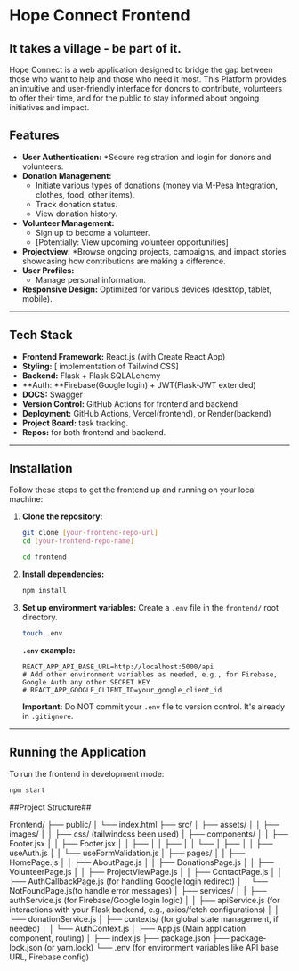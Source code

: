 # Hope Connect Frontend

## It takes a village - be part of it.

Hope Connect is a web application designed to bridge the gap between those who want to help and those who need it most. This Platform provides an intuitive and user-friendly interface for donors to contribute, volunteers to offer their time, and for the public to stay informed about ongoing initiatives and impact.




## Features

* **User Authentication:** 
    *Secure registration and login for donors and volunteers.
* **Donation Management:**
    * Initiate various types of donations (money via M-Pesa Integration, clothes, food, other items).
    * Track donation status.
    * View donation history.
* **Volunteer Management:**
    * Sign up to become a volunteer.
    * [Potentially: View upcoming volunteer opportunities]
* **Projectview:** 
    *Browse ongoing projects, campaigns, and impact stories showcasing how contributions are making a difference.
* **User Profiles:**
    * Manage personal information.
* **Responsive Design:** Optimized for various devices (desktop, tablet, mobile).


---

## Tech Stack

* **Frontend Framework:** React.js (with Create React App)
* **Styling:** [ implementation of Tailwind CSS]
* **Backend:** Flask + Flask SQLALchemy
* **Auth: **Firebase(Google login) + JWT(Flask-JWT extended)
* **DOCS:** Swagger
* **Version Control:** GitHub Actions for frontend and backend
* **Deployment:** GitHub Actions, Vercel(frontend), or Render(backend)
* **Project Board:** task tracking.
* **Repos:** for both frontend and backend.

---

## Installation

Follow these steps to get the frontend up and running on your local machine:

1.  **Clone the repository:**
    ```bash
    git clone [your-frontend-repo-url]
    cd [your-frontend-repo-name]
    ```
 
    ```bash
    cd frontend
    ```

2.  **Install dependencies:**
    ```bash
    npm install

    
    ```

3.  **Set up environment variables:**
    Create a `.env` file in the `frontend/` root directory.
    ```bash
    touch .env
    ```
    
    **`.env` example:**
    ```
    REACT_APP_API_BASE_URL=http://localhost:5000/api
    # Add other environment variables as needed, e.g., for Firebase, Google Auth any other SECRET KEY
    # REACT_APP_GOOGLE_CLIENT_ID=your_google_client_id
    ```
    **Important:** Do NOT commit your `.env` file to version control. It's already in `.gitignore`.

---

## Running the Application

To run the frontend in development mode:

```bash
npm start

```


##Project Structure##

Frontend/
├── public/
│   └── index.html
├── src/
│   ├── assets/
│   │   ├── images/
│   │   ├── css/ (tailwindcss been used)
│   ├── components/
│   │   ├── Footer.jsx
│   │   ├── Footer.jsx
│   │   ├── 
│   │   ├── 
│   │   └──
│   ├── 
│   │   ├── useAuth.js
│   │   └── useFormValidation.js
│   ├── pages/
│   │   ├── HomePage.js
│   │   ├── AboutPage.js
│   │   ├── DonationsPage.js
│   │   ├── VolunteerPage.js
│   │   ├── ProjectViewPage.js
│   │   ├── ContactPage.js
│   │   ├── AuthCallbackPage.js (for handling Google login redirect)
│   │   └── NotFoundPage.js(to handle error messages)
│   ├── services/
│   │   ├── authService.js (for Firebase/Google login logic)
│   │   ├── apiService.js (for interactions with your Flask backend, e.g., axios/fetch configurations)
│   │   └── donationService.js
│   ├── contexts/ (for global state management, if needed)
│   │   └── AuthContext.js
│   ├── App.js (Main application component, routing)
│   ├── index.js 
├── package.json
├── package-lock.json (or yarn.lock)
└── .env (for environment variables like API base URL, Firebase config)

